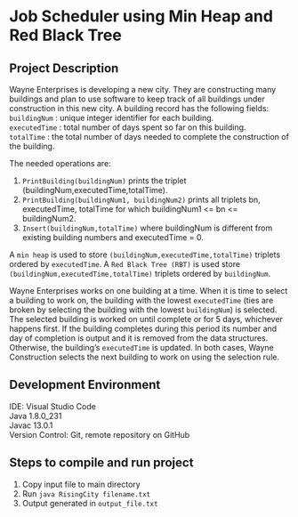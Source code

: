 # **Job Scheduler using Min Heap and Red Black Tree**

## Project Description

Wayne Enterprises is developing a new city. They are constructing many buildings and plan to use software to keep track of all buildings under construction in this new city. A building record has the following fields:  
`buildingNum` : unique integer identifier for each building.  
`executedTime` : total number of days spent so far on this building.  
`totalTime` : the total number of days needed to complete the construction of the building.

The needed operations are:

1. `PrintBuilding(buildingNum)` prints the triplet (buildingNum,executedTime,totalTime).
2. `PrintBuilding(buildingNum1, buildingNum2)` prints all triplets bn, executedTime, totalTime for which buildingNum1 <= bn <= buildingNum2.
3. `Insert(buildingNum,totalTime)` where buildingNum is different from existing building numbers and executedTime = 0.

A `min heap` is used to store `(buildingNum,executedTime,totalTime)` triplets ordered by `executedTime`. A `Red Black Tree (RBT)` is used store `(buildingNum,executedTime,totalTime)` triplets ordered by `buildingNum`.

Wayne Enterprises works on one building at a time. When it is time to select a building to work on, the building with the lowest `executedTime` (ties are broken by selecting the building with the lowest `buildingNum`) is selected. The selected building is worked on until complete or for 5 days, whichever happens first. If the building completes during this period its number and day of completion is output and it is removed from the data structures. Otherwise, the building’s `executedTime` is updated. In both cases, Wayne Construction selects the next building to work on using the selection rule.

## Development Environment

IDE: Visual Studio Code  
Java 1.8.0_231  
Javac 13.0.1  
Version Control: Git, remote repository on GitHub

## Steps to compile and run project

1. Copy input file to main directory
2. Run `java RisingCity filename.txt`
3. Output generated in `output_file.txt`

